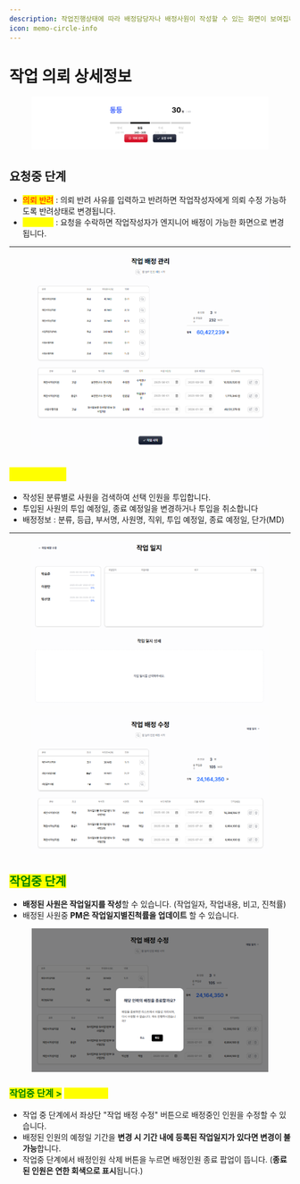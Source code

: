 ```yaml
---
description: 작업진행상태에 따라 배정담당자나 배정사원이 작성할 수 있는 화면이 보여집니다.
icon: memo-circle-info
---
```


# 작업 의뢰 상세정보

<figure><img src="../.gitbook/assets/image (12).png" alt=""><figcaption></figcaption></figure>

## **요청중 단계**

* <mark style="color:red;">의뢰 반려</mark> : 의뢰 반려 사유를 입력하고 반려하면 작업작성자에게 의뢰 수정 가능하도록 반려상태로 변경됩니다.
* <mark style="color:yellow;">요청 수락</mark> : 요청을 수락하면 작업작성자가 엔지니어 배정이 가능한 화면으로 변경됩니다.



***

<figure><img src="../.gitbook/assets/image (19).png" alt=""><figcaption></figcaption></figure>

## <mark style="color:yellow;">**배정중 단계**</mark>

* 작성된 분류별로 사원을 검색하여 선택 인원을 투입합니다.
* 투입된 사원의 투입 예정일, 종료 예정일을 변경하거나 투입을 취소합니다
* 배정정보 : 분류, 등급, 부서명, 사원명, 직위, 투입 예정일, 종료 예정일, 단가(MD)



***



<figure><img src="../.gitbook/assets/image (20).png" alt=""><figcaption></figcaption></figure>

<figure><img src="../.gitbook/assets/image (21).png" alt=""><figcaption></figcaption></figure>

## <mark style="color:green;">**작업중 단계**</mark>

* **배정된 사원은 작업일지를 작성**할 수 있습니다. (작업일자, 작업내용, 비고, 진척률)
* 배정된 사원중 **PM은 작업일지별진척률을 업데이트** 할 수 있습니다.



<figure><img src="../.gitbook/assets/image (22).png" alt=""><figcaption></figcaption></figure>

### <mark style="color:green;">**작업중 단계 >**</mark>**&#x20;**<mark style="color:yellow;">**배정중 단계**</mark>

* 작업 중 단계에서 좌상단 "작업 배정 수정" 버튼으로 배정중인 인원을 수정할 수 있습니다.
* 배정된 인원의 예정일 기간을 **변경 시 기간  내에 등록된 작업일지가 있다면 변경이 불가능**합니다.
* 작업중 단계에서 배정인원 삭제 버튼을 누르면 배정인원 종료 팝업이 뜹니다. (**종료된 인원은 연한 회색으로 표시**됩니다.)

